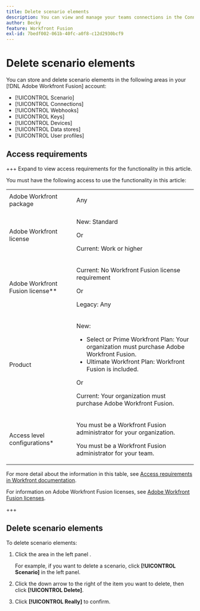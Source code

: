 ```yaml
---
title: Delete scenario elements
description: You can view and manage your teams connections in the Connections area.
author: Becky
feature: Workfront Fusion
exl-id: 7bedf002-061b-40fc-a0f8-c12d2930bcf9
---
```

# Delete scenario elements

You can store and delete scenario elements in the following areas in your [!DNL Adobe Workfront Fusion] account:

* [!UICONTROL Scenario]
* [!UICONTROL Connections]
* [!UICONTROL Webhooks]
* [!UICONTROL Keys]
* [!UICONTROL Devices]
* [!UICONTROL Data stores]
* [!UICONTROL User profiles]


## Access requirements

+++ Expand to view access requirements for the functionality in this article.

You must have the following access to use the functionality in this article:

<table style="table-layout:auto">
 <col> 
 <col> 
 <tbody> 
  <tr> 
   <td role="rowheader">Adobe Workfront package 
   <td> <p>Any</p> </td> 
  </tr> 
  <tr data-mc-conditions=""> 
   <td role="rowheader">Adobe Workfront license</td> 
   <td> <p>New: Standard</p><p>Or</p><p>Current: Work or higher</p> </td> 
  </tr> 
  <tr> 
   <td role="rowheader">Adobe Workfront Fusion license**</td> 
   <td>
   <p>Current: No Workfront Fusion license requirement</p>
   <p>Or</p>
   <p>Legacy: Any </p>
   </td> 
  </tr> 
  <tr> 
   <td role="rowheader">Product</td> 
   <td>
   <p>New:</p> <ul><li>Select or Prime Workfront Plan: Your organization must purchase Adobe Workfront Fusion.</li><li>Ultimate Workfront Plan: Workfront Fusion is included.</li></ul>
   <p>Or</p>
   <p>Current: Your organization must purchase Adobe Workfront Fusion.</p>
   </td> 
  </tr>
  <tr data-mc-conditions=""> 
   <td role="rowheader">Access level configurations*</td> 
   <td> 
     <p>You must be a Workfront Fusion administrator for your organization.</p>
     <p>You must be a Workfront Fusion administrator for your team.</p>
   </td> 
  </tr> 
   </td> 
  </tr> 
 </tbody> 
</table>

For more detail about the information in this table, see [Access requirements in Workfront documentation](/help/workfront-fusion/references/licenses-and-roles/access-level-requirements-in-documentation.md).

For information on Adobe Workfront Fusion licenses, see [Adobe Workfront Fusion licenses](/help/workfront-fusion/set-up-and-manage-workfront-fusion/licensing-operations-overview/license-automation-vs-integration.md).

+++

## Delete scenario elements

To delete scenario elements:

1. Click the area in the left panel .

   For example, if you want to delete a scenario, click **[!UICONTROL Scenario]** in the left panel.

1. Click the down arrow to the right of the item you want to delete, then click **[!UICONTROL Delete]**.
1. Click **[!UICONTROL Really]** to confirm.

